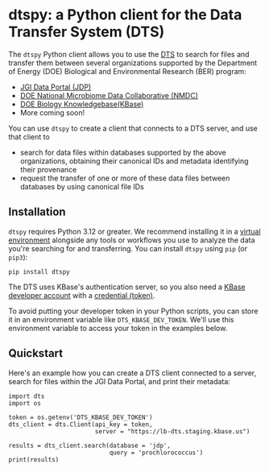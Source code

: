 # dtspy: a Python client for the Data Transfer System (DTS)

The `dtspy` Python client allows you to use the [DTS](https://kbase.github.io/dts/)
to search for files and transfer them between several organizations supported
by the Department of Energy (DOE) Biological and Environmental Research (BER)
program:

* [JGI Data Portal (JDP)](https://data.jgi.doe.gov/)
* [DOE National Microbiome Data Collaborative (NMDC)](https://microbiomedata.org/)
* [DOE Biology Knowledgebase(KBase)](https://www.kbase.us)
* More coming soon!

You can use `dtspy` to create a client that connects to a DTS server, and use
that client to

* search for data files within databases supported by the above organizations,
  obtaining their canonical IDs and metadata identifying their provenance
* request the transfer of one or more of these data files between databases by
  using canonical file IDs

## Installation

`dtspy` requires Python 3.12 or greater. We recommend installing it in a
[virtual environment](https://docs.python.org/3/library/venv.html) alongside any
tools or workflows you use to analyze the data you're searching for and
transferring. You can install `dtspy` using `pip` (or `pip3`):

```
pip install dtspy
```

The DTS uses KBase's authentication server, so you also need a
[KBase developer account](https://docs.kbase.us/development/create-a-kbase-developer-account)
with a [credential (token)](https://kbase.github.io/kb_sdk_docs/tutorial/3_initialize.html#set-up-your-developer-credentials).

To avoid putting your developer token in your Python scripts, you can store it
in an environment variable like `DTS_KBASE_DEV_TOKEN`. We'll use this environment
variable to access your token in the examples below.

## Quickstart

Here's an example how you can create a DTS client connected to a server,
search for files within the JGI Data Portal, and print their metadata:

```
import dts
import os

token = os.getenv('DTS_KBASE_DEV_TOKEN')
dts_client = dts.Client(api_key = token,
                        server = "https://lb-dts.staging.kbase.us")

results = dts_client.search(database = 'jdp',
                            query = 'prochlorococcus')
print(results)

```
